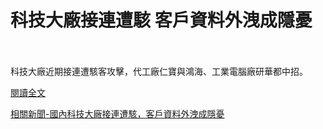 # 科技大廠接連遭駭 客戶資料外洩成隱憂

<!--more-->
<!--74-->
<br><br/>
科技大廠近期接連遭駭客攻擊，代工廠仁寶與鴻海、工業電腦廠研華都中招。

[閱讀全文](https://www.cna.com.tw/news/afe/202012090381.aspx)


[相關新聞-國內科技大廠接連遭駭，客戶資料外洩成隱憂](https://technews.tw/2020/12/10/big-technology-factory-was-hacked-leaking-customer-data-becomes-a-hidden-worry/)


